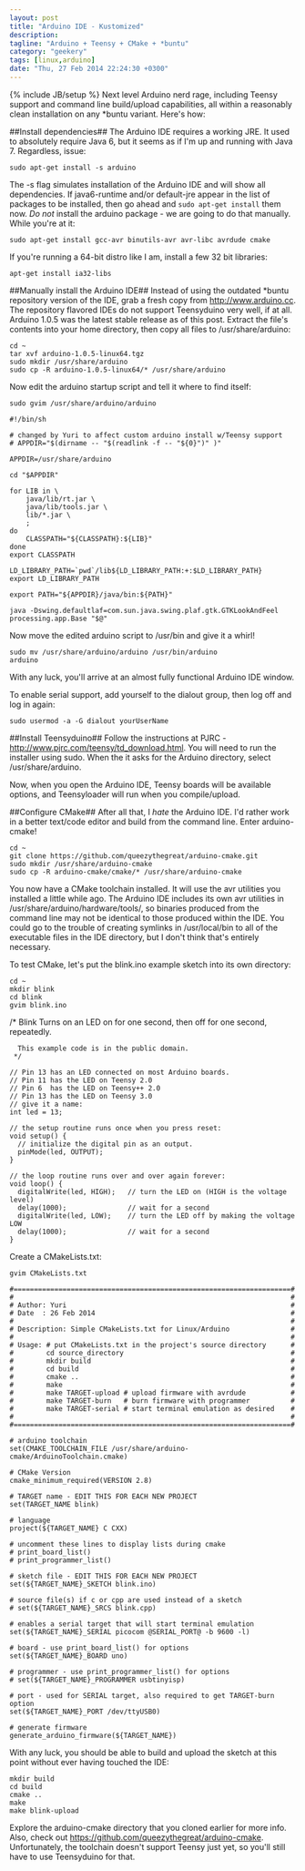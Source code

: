 ```yaml
---
layout: post
title: "Arduino IDE - Kustomized"
description: 
tagline: "Arduino + Teensy + CMake + *buntu"
category: "geekery"
tags: [linux,arduino]
date: "Thu, 27 Feb 2014 22:24:30 +0300"
---
```

{% include JB/setup %}
Next level Arduino nerd rage, including Teensy support and command line build/upload capabilities, all within a reasonably clean installation on any \*buntu variant.  Here's how:

##Install dependencies##
The Arduino IDE requires a working JRE.  It used to absolutely require Java 6, but it seems as if I'm up and running with Java 7.  Regardless, issue:

`sudo apt-get install -s arduino`

The -s flag simulates installation of the Arduino IDE and will show all dependencies.  If java6-runtime and/or default-jre appear in the list of packages to be installed, then go ahead and `sudo apt-get install` them now.  *Do not* install the arduino package - we are going to do that manually.  While you're at it:

`sudo apt-get install gcc-avr binutils-avr avr-libc avrdude cmake`

If you're running a 64-bit distro like I am, install a few 32 bit libraries:

`apt-get install ia32-libs`

##Manually install the Arduino IDE##
Instead of using the outdated \*buntu repository version of the IDE, grab a fresh copy from <http://www.arduino.cc>.  The repository flavored IDEs do not support Teensyduino very well, if at all.  Arduino 1.0.5 was the latest stable release as of this post.  Extract the file's contents into your home directory, then copy all files to /usr/share/arduino:

    cd ~
    tar xvf arduino-1.0.5-linux64.tgz
    sudo mkdir /usr/share/arduino
    sudo cp -R arduino-1.0.5-linux64/* /usr/share/arduino

Now edit the arduino startup script and tell it where to find itself:

`sudo gvim /usr/share/arduino/arduino`

    #!/bin/sh

    # changed by Yuri to affect custom arduino install w/Teensy support 
    # APPDIR="$(dirname -- "$(readlink -f -- "${0}")" )"

    APPDIR=/usr/share/arduino

    cd "$APPDIR"
     
    for LIB in \
        java/lib/rt.jar \
        java/lib/tools.jar \
        lib/*.jar \
        ;
    do
        CLASSPATH="${CLASSPATH}:${LIB}"
    done
    export CLASSPATH

    LD_LIBRARY_PATH=`pwd`/lib${LD_LIBRARY_PATH:+:$LD_LIBRARY_PATH}
    export LD_LIBRARY_PATH

    export PATH="${APPDIR}/java/bin:${PATH}"

    java -Dswing.defaultlaf=com.sun.java.swing.plaf.gtk.GTKLookAndFeel processing.app.Base "$@"

Now move the edited arduino script to /usr/bin and give it a whirl!

    sudo mv /usr/share/arduino/arduino /usr/bin/arduino
    arduino

With any luck, you'll arrive at an almost fully functional Arduino IDE window.

To enable serial support, add yourself to the dialout group, then log off and log in again:

`sudo usermod -a -G dialout yourUserName`

##Install Teensyduino##
Follow the instructions at PJRC - <http://www.pjrc.com/teensy/td_download.html>.  You will need to run the installer using sudo.  When the it asks for the Arduino directory, select /usr/share/arduino.

Now, when you open the Arduino IDE, Teensy boards will be available options, and Teensyloader will run when you compile/upload.

##Configure CMake##
After all that, I *hate* the Arduino IDE.  I'd rather work in a better text/code editor and build from the command line.  Enter arduino-cmake!

    cd ~
    git clone https://github.com/queezythegreat/arduino-cmake.git
    sudo mkdir /usr/share/arduino-cmake
    sudo cp -R arduino-cmake/cmake/* /usr/share/arduino-cmake

You now have a CMake toolchain installed.  It will use the avr utilities you installed a little while ago.  The Arduino IDE includes its own avr utilities in /usr/share/arduino/hardware/tools/, so binaries produced from the command line may not be identical to those produced within the IDE.  You could go to the trouble of creating symlinks in /usr/local/bin to all of the executable files in the IDE directory, but I don't think that's entirely necessary.

To test CMake, let's put the blink.ino example sketch into its own directory:

    cd ~
    mkdir blink
    cd blink
    gvim blink.ino
<p> </p>
    /*
      Blink
      Turns on an LED on for one second, then off for one second, repeatedly.
     
      This example code is in the public domain.
     */
     
    // Pin 13 has an LED connected on most Arduino boards.
    // Pin 11 has the LED on Teensy 2.0
    // Pin 6  has the LED on Teensy++ 2.0
    // Pin 13 has the LED on Teensy 3.0
    // give it a name:
    int led = 13;

    // the setup routine runs once when you press reset:
    void setup() {                
      // initialize the digital pin as an output.
      pinMode(led, OUTPUT);     
    }

    // the loop routine runs over and over again forever:
    void loop() {
      digitalWrite(led, HIGH);   // turn the LED on (HIGH is the voltage level)
      delay(1000);               // wait for a second
      digitalWrite(led, LOW);    // turn the LED off by making the voltage LOW
      delay(1000);               // wait for a second
    }

Create a CMakeLists.txt:

`gvim CMakeLists.txt`

    #====================================================================#
    #                                                                    #
    # Author: Yuri                                                       #
    # Date  : 26 Feb 2014                                                # 
    #                                                                    #
    # Description: Simple CMakeLists.txt for Linux/Arduino               #
    #                                                                    #
    # Usage: # put CMakeLists.txt in the project's source directory      #
    #        cd source_directory                                         #
    #        mkdir build                                                 #
    #        cd build                                                    #
    #        cmake ..                                                    #
    #        make                                                        #
    #        make TARGET-upload # upload firmware with avrdude           #
    #        make TARGET-burn   # burn firmware with programmer          #
    #        make TARGET-serial # start terminal emulation as desired    #
    #                                                                    #
    #====================================================================#

    # arduino toolchain
    set(CMAKE_TOOLCHAIN_FILE /usr/share/arduino-cmake/ArduinoToolchain.cmake)

    # CMake Version
    cmake_minimum_required(VERSION 2.8)

    # TARGET name - EDIT THIS FOR EACH NEW PROJECT
    set(TARGET_NAME blink)

    # language
    project(${TARGET_NAME} C CXX)

    # uncomment these lines to display lists during cmake
    # print_board_list()
    # print_programmer_list()

    # sketch file - EDIT THIS FOR EACH NEW PROJECT
    set(${TARGET_NAME}_SKETCH blink.ino)

    # source file(s) if c or cpp are used instead of a sketch
    # set(${TARGET_NAME}_SRCS blink.cpp)

    # enables a serial target that will start terminal emulation
    set(${TARGET_NAME}_SERIAL picocom @SERIAL_PORT@ -b 9600 -l)

    # board - use print_board_list() for options
    set(${TARGET_NAME}_BOARD uno)

    # programmer - use print_programmer_list() for options
    # set(${TARGET_NAME}_PROGRAMMER usbtinyisp)

    # port - used for SERIAL target, also required to get TARGET-burn option
    set(${TARGET_NAME}_PORT /dev/ttyUSB0)

    # generate firmware
    generate_arduino_firmware(${TARGET_NAME})

With any luck, you should be able to build and upload the sketch at this point without ever having touched the IDE:

    mkdir build
    cd build
    cmake ..
    make
    make blink-upload

Explore the arduino-cmake directory that you cloned earlier for more info.  Also, check out <https://github.com/queezythegreat/arduino-cmake>.  Unfortunately, the toolchain doesn't support Teensy just yet, so you'll still have to use Teensyduino for that.
